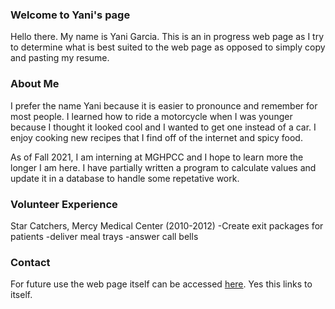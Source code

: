 ### Welcome to Yani's page

Hello there. My name is Yani Garcia. This is an in progress web page as I try to determine what is best suited to the web page as opposed to simply copy and pasting my resume.


### About Me

I prefer the name Yani because it is easier to pronounce and remember for most people. I learned how to ride a motorcycle when I was younger because I thought it looked cool and I wanted to get one instead of a car. I enjoy cooking new recipes that I find off of the internet and spicy food.

As of Fall 2021, I am interning at MGHPCC and I hope to learn more the longer I am here. I have partially written a program to calculate values and update it in a database to handle some repetative work.




### Volunteer Experience

Star Catchers, Mercy Medical Center (2010-2012)
-Create exit packages for patients
-deliver meal trays
-answer call bells




### Contact

For future use the web page itself can be accessed [here](https://github.com/TechSQYani/yani.github.io/settings/pages). Yes this links to itself.

